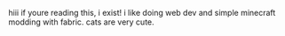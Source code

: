 hiii
if youre reading this, i exist!
i like doing web dev and simple minecraft modding with fabric.
cats are very cute.
